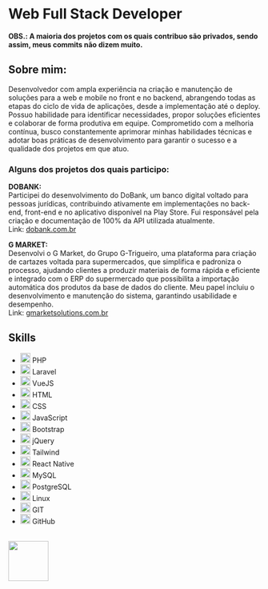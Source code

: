 # Web Full Stack Developer

**OBS.: A maioria dos projetos com os quais contribuo são privados, sendo assim, meus commits não dizem muito.**

## Sobre mim:

Desenvolvedor com ampla experiência na criação e manutenção de soluções para a web e mobile no front e no backend, abrangendo todas as etapas do ciclo de vida de aplicações, desde a implementação até o deploy. Possuo habilidade para identificar necessidades, propor soluções eficientes e colaborar de forma produtiva em equipe. Comprometido com a melhoria contínua, busco constantemente aprimorar minhas habilidades técnicas e adotar boas práticas de desenvolvimento para garantir o sucesso e a qualidade dos projetos em que atuo.

### Alguns dos projetos dos quais participo:

**DOBANK:**  
Participei do desenvolvimento do DoBank, um banco digital voltado para pessoas jurídicas, contribuindo ativamente em implementações no back-end, front-end e no aplicativo disponível na Play Store. Fui responsável pela criação e documentação de 100% da API utilizada atualmente.  
Link: [dobank.com.br](https://dobank.com.br)

**G MARKET:**  
Desenvolvi o G Market, do Grupo G-Trigueiro, uma plataforma para criação de cartazes voltada para supermercados, que simplifica e padroniza o processo, ajudando clientes a produzir materiais de forma rápida e eficiente e integrado com o ERP do supermercado que possibilita a importação automática dos produtos da base de dados do cliente. Meu papel incluiu o desenvolvimento e manutenção do sistema, garantindo usabilidade e desempenho.  
Link: [gmarketsolutions.com.br](https://gmarketsolutions.com.br)

## Skills

- <img src="https://cdn.jsdelivr.net/gh/devicons/devicon/icons/php/php-original.svg" width="20" height="20" alt="php"> PHP
- <img src="https://cdn.jsdelivr.net/gh/devicons/devicon/icons/laravel/laravel-plain.svg" width="20" height="20" alt="laravel"> Laravel
- <img src="https://cdn.jsdelivr.net/gh/devicons/devicon/icons/vuejs/vuejs-original.svg" width="20" height="20" alt="vuejs"> VueJS
- <img src="https://cdn.jsdelivr.net/gh/devicons/devicon/icons/html5/html5-original.svg" width="20" height="20" alt="html5"> HTML
- <img src="https://cdn.jsdelivr.net/gh/devicons/devicon/icons/css3/css3-original.svg" width="20" height="20" alt="css3"> CSS
- <img src="https://cdn.jsdelivr.net/gh/devicons/devicon/icons/javascript/javascript-original.svg" width="20" height="20" alt="javascript"> JavaScript
- <img src="https://cdn.jsdelivr.net/gh/devicons/devicon/icons/bootstrap/bootstrap-original.svg" width="20" height="20" alt="bootstrap"> Bootstrap
- <img src="https://cdn.jsdelivr.net/gh/devicons/devicon/icons/jquery/jquery-original.svg" width="20" height="20" alt="jquery"> jQuery
- <img src="https://cdn.jsdelivr.net/gh/devicons/devicon/icons/tailwindcss/tailwindcss-plain.svg" width="20" height="20" alt="tailwind"> Tailwind
- <img src="https://cdn.jsdelivr.net/gh/devicons/devicon/icons/react/react-original.svg" width="20" height="20" alt="react"> React Native
- <img src="https://cdn.jsdelivr.net/gh/devicons/devicon/icons/mysql/mysql-original.svg" width="20" height="20" alt="mysql"> MySQL
- <img src="https://cdn.jsdelivr.net/gh/devicons/devicon/icons/postgresql/postgresql-original.svg" width="20" height="20" alt="postgresql"> PostgreSQL
- <img src="https://cdn.jsdelivr.net/gh/devicons/devicon/icons/linux/linux-original.svg" width="20" height="20" alt="linux"> Linux
- <img src="https://cdn.jsdelivr.net/gh/devicons/devicon/icons/git/git-original.svg" width="20" height="20" alt="git"> GIT
- <img src="https://cdn.jsdelivr.net/gh/devicons/devicon/icons/github/github-original.svg" width="20" height="20" alt="github"> GitHub

<br>
<a class="libutton" href="https://www.linkedin.com/in/edmilson-jarbson-9a3454125" target="_blank"><img src="https://cdn.jsdelivr.net/gh/devicons/devicon/icons/linkedin/linkedin-original-wordmark.svg" width="80"/></a>
